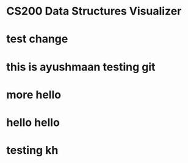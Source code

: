 # CS200 Data Structures Visualizer

# test change
# this is ayushmaan testing git
# more hello
# hello hello

# testing kh